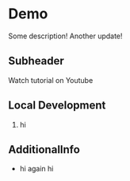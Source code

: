 # Demo

Some description!
Another update!

## Subheader

Watch tutorial on Youtube

## Local Development
1. hi

## AdditionalInfo
- hi again
hi
